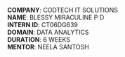**COMPANY**: CODTECH IT SOLUTIONS  
**NAME**: BLESSY MIRACULINE P D  
**INTERN ID**: CT06DG639  
**DOMAIN**: DATA ANALYTICS  
**DURATION**: 6 WEEKS  
**MENTOR**: NEELA SANTOSH
